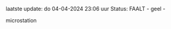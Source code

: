 laatste update: 
do 04-04-2024 23:06   uur 
Status: FAALT - geel - 
<div class="service Y">microstation</div>